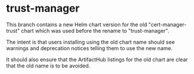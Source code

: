 # trust-manager

This branch contains a new Helm chart version for the old "cert-manager-trust" chart which was used before the rename to "trust-manager".

The intent is that users installing using the old chart name should see warnings and deprecation notices telling them to use the new name.

It should also ensure that the ArtifactHub listings for the old chart are clear that the old name is to be avoided.
